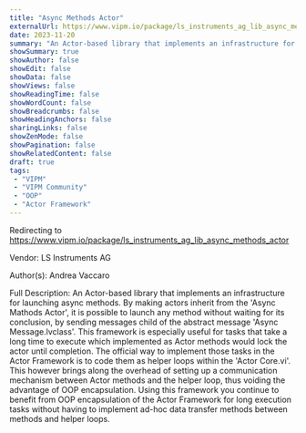 ```yaml
---
title: "Async Methods Actor"
externalUrl: https://www.vipm.io/package/ls_instruments_ag_lib_async_methods_actor
date: 2023-11-20
summary: "An Actor-based library that implements an infrastructure for launching async methods."
showSummary: true
showAuthor: false
showEdit: false
showData: false
showViews: false
showReadingTime: false
showWordCount: false
showBreadcrumbs: false
showHeadingAnchors: false
sharingLinks: false
showZenMode: false
showPagination: false
showRelatedContent: false
draft: true
tags:
 - "VIPM"
 - "VIPM Community"
 - "OOP"
 - "Actor Framework"
---
```


Redirecting to https://www.vipm.io/package/ls_instruments_ag_lib_async_methods_actor

Vendor: LS Instruments AG

Author(s): Andrea Vaccaro
 
Full Description:
An Actor-based library that implements an infrastructure for launching async methods. By making actors inherit from the 'Async Mathods Actor', it is possible to launch any method without waiting for its conclusion, by sending messages child of the abstract message 'Async Message.lvclass'. This framework is especially useful for tasks that take a long time to execute which implemented as Actor methods would lock the actor until completion. The official way to implement those tasks in the Actor Framework is to code them as helper loops within the 'Actor Core.vi'. This however brings along the overhead of setting up a communication mechanism between Actor methods and the helper loop, thus voiding the advantage of OOP encapsulation. Using this framework you continue to benefit from OOP encapsulation of the Actor Framework for long execution tasks without having to implement ad-hoc data transfer methods between methods and helper loops.
